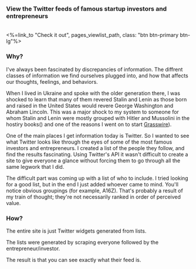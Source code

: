 <h3>View the Twitter feeds of famous startup investors and entrepreneurs</h3>
<br>
<div class="text-center">
  <%=link_to "Check it out", pages_viewlist_path, class: "btn btn-primary btn-lg"%>
</div>

<h3>Why?</h3>

<p>I've always been fascinated by discrepancies of information. The diffrent classes of information we find ourselves plugged into, and how that affects our thoughts, feelings, and behaviors.</p>

<p>When I lived in Ukraine and spoke with the older generation there, I was shocked to learn that many of them revered Stalin and Lenin as those born and raised in the United States would revere George Washington and Abraham Lincoln. This was a major shock to my system to someone for whom Stalin and Lenin were mostly grouped with Hitler and Mussolini in the hostiry books() and one of the reasons I went on to start <a href="https://grasswire.com">Grasswire</a>).</p>

<p>One of the main places I get information today is Twitter. So I wanted to see what Twitter looks like through the eyes of some of the most famous investors and entrepreneurs. I created a list of the people they follow, and find the results fascinating. Using Twitter's API it wasn't difficult to create a site to give everyone a glance without forcing them to go through all the same legwork that I did.</p>

<p>The difficult part was coming up with a list of who to include. I tried looking for a good list, but in the end I just added whoever came to mind. You'll notice obvious groupings (for example, A16Z). That's probably a result of my train of thought; they're not necessarily ranked in order of perceived value.</p>

<h3>How?</h3>

The entire site is just Twitter widgets generated from lists.

The lists were generated by scraping everyone followed by the entrepreneur/investor.

The result is that you can see exactly what their feed is.